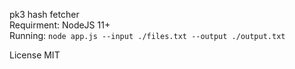 pk3 hash fetcher  
Requirment: NodeJS 11+  
Running: `node app.js --input ./files.txt --output ./output.txt`  

License MIT
